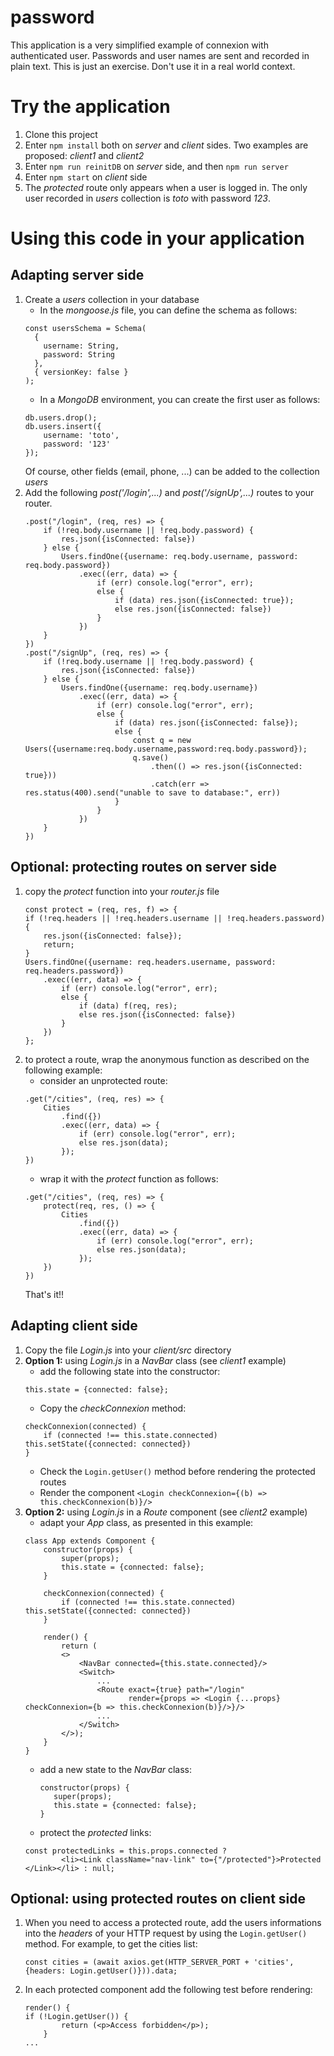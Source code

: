 # password
This application is a very simplified example of connexion with authenticated user. Passwords and user names are sent and recorded in plain text. This is just an exercise. Don't use it in a real world context.

# Try the application
1. Clone this project
1. Enter `npm install` both on *server* and *client* sides. Two examples are proposed: *client1* and *client2*
1. Enter `npm run reinitDB` on *server* side, and then `npm run server`
1. Enter `npm start` on *client* side
1. The *protected* route only appears when a user is logged in. The only user recorded in *users* collection is *toto* with password *123*.

# Using this code in your application

## Adapting server side
1. Create a *users* collection in your database
    - In the *mongoose.js* file, you can define the schema as follows:
    ```
    const usersSchema = Schema(
      {
        username: String,
        password: String
      },
      { versionKey: false }
    );
    ```
    - In a *MongoDB* environment, you can create the first user as follows:
    ```
    db.users.drop();
    db.users.insert({
        username: 'toto',
        password: '123'
    });
    ```
    Of course, other fields (email, phone, ...) can be added to the collection *users*
1. Add the following *post('/login',...)* and *post('/signUp',...)* routes to your router.
    ```
    .post("/login", (req, res) => {
        if (!req.body.username || !req.body.password) {
            res.json({isConnected: false})
        } else {
            Users.findOne({username: req.body.username, password: req.body.password})
                .exec((err, data) => {
                    if (err) console.log("error", err);
                    else {
                        if (data) res.json({isConnected: true});
                        else res.json({isConnected: false})
                    }
                })
        }
    })
    .post("/signUp", (req, res) => {
        if (!req.body.username || !req.body.password) {
            res.json({isConnected: false})
        } else {
            Users.findOne({username: req.body.username})
                .exec((err, data) => {
                    if (err) console.log("error", err);
                    else {
                        if (data) res.json({isConnected: false});
                        else {
                            const q = new Users({username:req.body.username,password:req.body.password});
                            q.save()
                                .then(() => res.json({isConnected: true}))
                                .catch(err => res.status(400).send("unable to save to database:", err))
                        }
                    }
                })
        }
    })
    ```

## Optional: protecting routes on server side
1. copy the *protect* function into your *router.js* file
    ```
    const protect = (req, res, f) => {
    if (!req.headers || !req.headers.username || !req.headers.password) {
        res.json({isConnected: false});
        return;
    }
    Users.findOne({username: req.headers.username, password: req.headers.password})
        .exec((err, data) => {
            if (err) console.log("error", err);
            else {
                if (data) f(req, res);
                else res.json({isConnected: false})
            }
        })
    };
    ```
1. to protect a route, wrap the anonymous function as described on the following example:
    - consider an unprotected route:
    ```
    .get("/cities", (req, res) => {
        Cities
            .find({})
            .exec((err, data) => {
                if (err) console.log("error", err);
                else res.json(data);
            });
    })
    ```
    - wrap it with the *protect* function as follows:
    ```
    .get("/cities", (req, res) => {
        protect(req, res, () => {
            Cities
                .find({})
                .exec((err, data) => {
                    if (err) console.log("error", err);
                    else res.json(data);
                });
        })
    })
    ```
    That's it!!
    
## Adapting client side
1. Copy the file *Login.js* into your *client/src* directory
1. **Option 1:** using *Login.js* in a *NavBar* class (see *client1* example)
    - add the following state into the constructor:
    ```
    this.state = {connected: false};
    ```
    - Copy the *checkConnexion* method:
    ```
    checkConnexion(connected) {
        if (connected !== this.state.connected) this.setState({connected: connected})
    }
    ```
    - Check the `Login.getUser()` method before rendering the protected routes
    - Render the component `<Login checkConnexion={(b) => this.checkConnexion(b)}/>`
1. **Option 2:** using *Login.js* in a *Route* component (see *client2* example)
    - adapt your *App* class, as presented in this example:
    ```
    class App extends Component {
        constructor(props) {
            super(props);
            this.state = {connected: false};
        }

        checkConnexion(connected) {
            if (connected !== this.state.connected) this.setState({connected: connected})
        }

        render() {
            return (
            <>
                <NavBar connected={this.state.connected}/>
                <Switch>
                    ...
                    <Route exact={true} path="/login"
                           render={props => <Login {...props} checkConnexion={b => this.checkConnexion(b)}/>}/>
                    ...
                </Switch>
            </>);
        }
    }

    ```
    - add a new state to the *NavBar* class:
        ```
        constructor(props) {
           super(props);
           this.state = {connected: false};
        }
        ```
    - protect the *protected* links:
    ```
    const protectedLinks = this.props.connected ?
            <li><Link className="nav-link" to={"/protected"}>Protected </Link></li> : null;
    ```
## Optional: using protected routes on client side
1. When you need to access a protected route, add the users informations into the *headers* of your HTTP request by using the `Login.getUser()` method.
For example, to get the cities list:
    ```
    const cities = (await axios.get(HTTP_SERVER_PORT + 'cities', {headers: Login.getUser()})).data;
    ```
1. In each protected component add the following test before rendering:
    ```
    render() {
    if (!Login.getUser()) {
            return (<p>Access forbidden</p>);
        }
    ...
    ```
